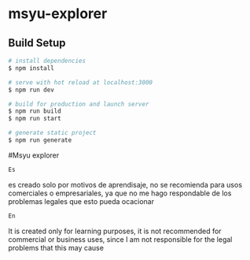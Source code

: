# msyu-explorer

## Build Setup

```bash
# install dependencies
$ npm install

# serve with hot reload at localhost:3000
$ npm run dev

# build for production and launch server
$ npm run build
$ npm run start

# generate static project
$ npm run generate
```

#Msyu explorer

```bash
Es
```
es creado solo por motivos de aprendisaje, no se recomienda para usos comerciales o empresariales, ya que no me hago respondable de los problemas legales que esto pueda ocacionar


```bash
En
```
It is created only for learning purposes, it is not recommended for commercial or business uses, since I am not responsible for the legal problems that this may cause